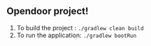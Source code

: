 ## Opendoor project!

1. To build the project :  `./gradlew clean build`
2. To run the application: `./gradlew bootRun`